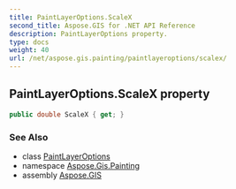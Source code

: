 ```yaml
---
title: PaintLayerOptions.ScaleX
second_title: Aspose.GIS for .NET API Reference
description: PaintLayerOptions property. 
type: docs
weight: 40
url: /net/aspose.gis.painting/paintlayeroptions/scalex/
---
```

## PaintLayerOptions.ScaleX property

```csharp
public double ScaleX { get; }
```

### See Also

* class [PaintLayerOptions](../)
* namespace [Aspose.Gis.Painting](../../paintlayeroptions/)
* assembly [Aspose.GIS](../../../)


